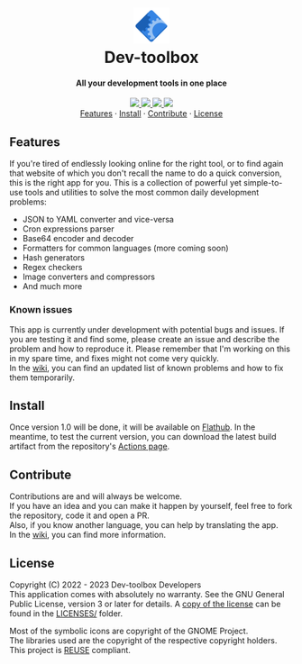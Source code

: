 <!--
Copyright (C) 2022 - 2023 Alessandro Iepure

SPDX-License-Identifier: GPL-3.0-or-later
-->

<div align="center">
  <h1><img src="./data/icons/hicolor/scalable/apps/me.iepure.devtoolbox.svg" height="64"/><br>Dev-toolbox</h1>
  <h4>All your development tools in one place</h4>
</div>

<div align="center">
  <a href="https://github.com/aleiepure/devtoolbox/actions/workflows/main.yml" title="Build flatpak action">
    <img src="https://github.com/aleiepure/devtoolbox/actions/workflows/main.yml/badge.svg"/>
  </a>
  <a href="https://github.com/aleiepure/devtoolbox/blob/main/LICENSES/GPL-3.0-or-later.txt">
    <img src="https://img.shields.io/badge/License-GPL--3.0-blue.svg">
  </a>
  <a href="https://api.reuse.software/info/github.com/aleiepure/devtoolbox" title="REUSE compliance">
    <img src="https://api.reuse.software/badge/github.com/aleiepure/devtoolbox" />
  </a>
  <a href="https://stopthemingmy.app" title="Please do not theme this app">
    <img src="https://stopthemingmy.app/badge.svg" />
  </a>
  <br />
  <a href="#features">Features</a> ·
  <a href="#install">Install</a> ·
  <a href="#contribute">Contribute</a> ·
  <a href="#license">License</a>
</div>

## Features
If you're tired of endlessly looking online for the right tool, or to find again that website of which you don't recall the name to do a quick conversion, this is the right app for you.
This is a collection of powerful yet simple-to-use tools and utilities to solve the most common daily development problems:
 - JSON to YAML converter and vice-versa
 - Cron expressions parser
 - Base64 encoder and decoder
 - Formatters for common languages (more coming soon)
 - Hash generators
 - Regex checkers
 - Image converters and compressors
 - And much more
### Known issues
This app is currently under development with potential bugs and issues. If you are testing it and find some, please create an issue and describe the problem and how to reproduce it.
Please remember that I'm working on this in my spare time, and fixes might not come very quickly.\
In the [wiki](https://github.com/aleiepure/devtoolbox/wiki/Known-issues), you can find an updated list of known problems and how to fix them temporarily.

## Install
Once version 1.0 will be done, it will be available on [Flathub](https://flathub.org/home). In the meantime, to test the current version,
you can download the latest build artifact from the repository's [Actions page](https://github.com/aleiepure/devtoolbox/actions).

## Contribute
Contributions are and will always be welcome.\
If you have an idea and you can make it happen by yourself, feel free to fork the repository, code it and open a PR.\
Also, if you know another language, you can help by translating the app.\
In the [wiki](https://github.com/aleiepure/devtoolbox/wiki/Contributing), you can find more information.

## License
Copyright (C) 2022 - 2023 Dev-toolbox Developers\
This application comes with absolutely no warranty. See the GNU General Public License, version 3 or later for details. A [copy of the license](./LICENSES/GPL-3.0-or-later.txt)
can be found in the [LICENSES/](./LICENSES/) folder.

Most of the symbolic icons are copyright of the GNOME Project.\
The libraries used are the copyright of the respective copyright holders.\
This project is [REUSE](https://reuse.software/) compliant.
